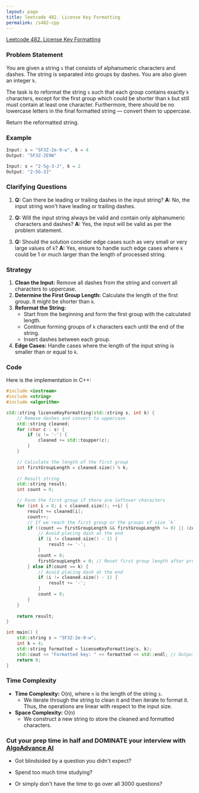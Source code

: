 ```yaml
---
layout: page
title: leetcode 482. License Key Formatting
permalink: /s482-cpp
---
```

[Leetcode 482. License Key Formatting](https://algoadvance.github.io/algoadvance/l482)
### Problem Statement

You are given a string `s` that consists of alphanumeric characters and dashes. The string is separated into groups by dashes. You are also given an integer `k`.

The task is to reformat the string `s` such that each group contains exactly `k` characters, except for the first group which could be shorter than `k` but still must contain at least one character. Furthermore, there should be no lowercase letters in the final formatted string — convert them to uppercase.

Return the reformatted string.

### Example
```cpp
Input: s = "5F3Z-2e-9-w", k = 4
Output: "5F3Z-2E9W"

Input: s = "2-5g-3-J", k = 2
Output: "2-5G-3J"
```

### Clarifying Questions
1. **Q:** Can there be leading or trailing dashes in the input string?
   **A:** No, the input string won't have leading or trailing dashes.
   
2. **Q:** Will the input string always be valid and contain only alphanumeric characters and dashes?
   **A:** Yes, the input will be valid as per the problem statement.

3. **Q:** Should the solution consider edge cases such as very small or very large values of `k`?
   **A:** Yes, ensure to handle such edge cases where `k` could be 1 or much larger than the length of processed string.

### Strategy

1. **Clean the Input:** Remove all dashes from the string and convert all characters to uppercase.
2. **Determine the First Group Length:** Calculate the length of the first group. It might be shorter than `k`.
3. **Reformat the String:**
   - Start from the beginning and form the first group with the calculated length.
   - Continue forming groups of `k` characters each until the end of the string.
   - Insert dashes between each group.
4. **Edge Cases:** Handle cases where the length of the input string is smaller than or equal to `k`.

### Code

Here is the implementation in C++:

```cpp
#include <iostream>
#include <string>
#include <algorithm>

std::string licenseKeyFormatting(std::string s, int k) {
    // Remove dashes and convert to uppercase
    std::string cleaned;
    for (char c : s) {
        if (c != '-') {
            cleaned += std::toupper(c);
        }
    }

    // Calculate the length of the first group
    int firstGroupLength = cleaned.size() % k;
    
    // Result string
    std::string result;
    int count = 0;

    // Form the first group if there are leftover characters
    for (int i = 0; i < cleaned.size(); ++i) {
        result += cleaned[i];
        count++;
        // If we reach the first group or the groups of size `k`
        if ((count == firstGroupLength && firstGroupLength != 0) || (count == k && firstGroupLength == 0)) {
            // Avoid placing dash at the end
            if (i != cleaned.size() - 1) {
                result += '-';
            }
            count = 0;
            firstGroupLength = 0; // Reset first group length after processing it
        } else if(count == k) {
            // Avoid placing dash at the end
            if (i != cleaned.size() - 1) {
                result += '-';
            }
            count = 0;
        }
    }
    
    return result;
}

int main() {
    std::string s = "5F3Z-2e-9-w";
    int k = 4;
    std::string formatted = licenseKeyFormatting(s, k);
    std::cout << "Formatted key: " << formatted << std::endl; // Output: "5F3Z-2E9W"
    return 0;
}
```

### Time Complexity

- **Time Complexity:** O(n), where `n` is the length of the string `s`.
  - We iterate through the string to clean it and then iterate to format it. Thus, the operations are linear with respect to the input size.
- **Space Complexity:** O(n)
  - We construct a new string to store the cleaned and formatted characters.


### Cut your prep time in half and DOMINATE your interview with [AlgoAdvance AI](https://algoAdvance.com)

- Got blindsided by a question you didn't expect?

- Spend too much time studying?

- Or simply don't have the time to go over all 3000 questions?

